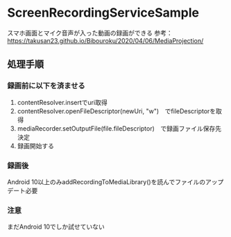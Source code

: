 # ScreenRecordingServiceSample
スマホ画面とマイク音声が入った動画の録画ができる
参考：https://takusan23.github.io/Bibouroku/2020/04/06/MediaProjection/

## 処理手順
### 録画前に以下を済ませる
1. contentResolver.insertでuri取得
2. contentResolver.openFileDescriptor(newUri, "w")　でfileDescriptorを取得
3. mediaRecorder.setOutputFile(file.fileDescriptor)　で録画ファイル保存先決定
4. 録画開始する

### 録画後
Android 10以上のみaddRecordingToMediaLibrary()を読んでファイルのアップデート必要

### 注意
まだAndroid 10でしか試せていない
